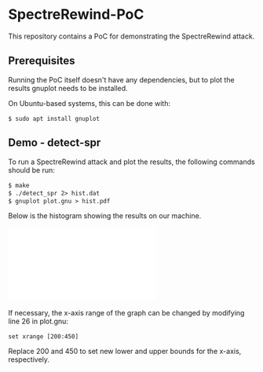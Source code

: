 # SpectreRewind-PoC

This repository contains a PoC for demonstrating the SpectreRewind attack.

## Prerequisites

Running the PoC itself doesn't have any dependencies, but to plot the results gnuplot needs to be installed. 

On Ubuntu-based systems, this can be done with:

	$ sudo apt install gnuplot

## Demo - detect-spr

To run a SpectreRewind attack and plot the results, the following commands should be run:

	$ make
	$ ./detect_spr 2> hist.dat
	$ gnuplot plot.gnu > hist.pdf

Below is the histogram showing the results on our machine.

![alt text](./figs/i5-6500_libk_hist.pdf)

	
If necessary, the x-axis range of the graph can be changed by modifying line 26 in plot.gnu:

	set xrange [200:450]

Replace 200 and 450 to set new lower and upper bounds for the x-axis, respectively.
